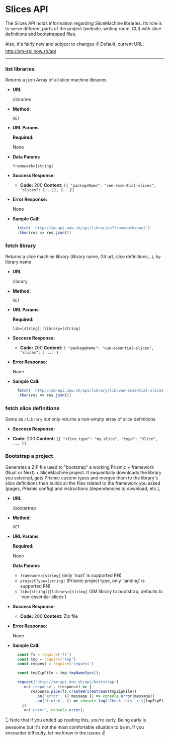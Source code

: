 # Slices API

 
 The Slices API holds information regarding SliceMachine libraries. Its role is to serve different parts of the project (website, writing room, CLI) with slice definitions and bootstrapped files.
 
 Also, it's fairly new and subject to changes ✌️
Default, current URL: http://sm-api.now.sh/api
 
 ---

### list libraries

  Returns a json Array of all slice machine libraries

* **URL**

  /libraries

* **Method:**

  `GET`
  
*  **URL Params**

   **Required:**
 
   None

* **Data Params**
 
   `framework=[string]`

* **Success Response:**

  * **Code:** 200 
    **Content:** `[{ "packageName": "vue-essential-slices", "slices": [...]}, {...}]`
 
* **Error Response:**

  None

* **Sample Call:**

  ```javascript
    fetch(' http://sm-api.now.sh/api/libraries?framework=nuxt')
    .then(res => res.json())
  ```

### fetch library

  Returns a slice machine library (library name, Git url, slice definitions...), by library name

* **URL**

  /library

* **Method:**

  `GET`
  
*  **URL Params**

   **Required:**
 
   `lib=[string]||library=[string]`

* **Success Response:**

  * **Code:** 200 
    **Content:** `{ "packageName": "vue-essential-slices", "slices": [...] }`
 
* **Error Response:**

  None

* **Sample Call:**

  ```javascript
    fetch(' http://sm-api.now.sh/api/library?lib=vue-essential-slices')
    .then(res => res.json())
  ```

### fetch slice definitions

 Same as `/library` but only returns a non-empty array of slice definitions

 * **Success Response:**

  * **Code:** 200 
    **Content:** `[{ "slice_type": "my_slice", "type": "Slice", ... }]`

### Bootstrap a project

Generates a ZIP file used to "bootstrap" a working Prismic + framework (Nuxt or Next) + SliceMachine project. It sequentially downloads the library you selected, gets Prismic custom types and merges them to the library's slice definitions then builds all the files related to the framework you asked (pages, Prismic config) and instructions (dependencies to download, etc.),

* **URL**

  /bootsrtrap

* **Method:**

  `GET`
  
*  **URL Params**

   **Required:**
 
   None

   **Data Params**
 
   - `framework=[string]` (only 'nuxt' is supported RN)
   - `projectType=[string]` (Prismic project type, only 'landing' is supported RN)
   - `lib=[string]||library=[string]` (SM library to bootstrap, defaults to 'vue-essential-slices')

* **Success Response:**

  * **Code:** 200 
    **Content:** Zip file
 
* **Error Response:**

  None

* **Sample Call:**

  ```javascript
    const fs = require('fs')
    const tmp = require('tmp')
    const request = require('request')

    const tmpZipFile = tmp.tmpNameSync();

    request('http://sm-api.now.sh/api/bootstrap')
      .on('response', (response) => {
          response.pipe(fs.createWriteStream(tmpZipFile))
            .on('error', ({ message }) => console.error(message))
            .on('finish', () => console.log(`Check this -> ${tmpZipFile}`));
      })
      .on('error', console.error);
  ```

👆 Note that if you ended up reading this, you're early. Being early is awesome but it's not the most comfortable situation to be in. If you encounter difficulty, let me know in the issues ✌️